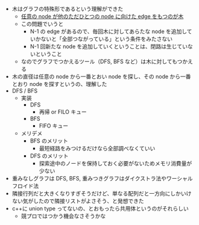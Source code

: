 - 木はグラフの特殊形であるという理解ができた
  - [任意の node が他のただひとつの node に向けた edge をもつのが木](https://hiroakiuno.hatenablog.com/entry/20090225/p1)
  - この問題でいうと
    - N-1 の edge があるので、毎回木に対してあらたな node を追加していかないと「全部つながっている」という条件をみたさない
    - N-1 回新たな node を追加していくということは、閉路は生じていないということ
  - なのでグラフでつかえるツール（DFS, BFS など）は木に対してもつかえる
- 木の直径は任意の node から一番とおい node を探し、その node から一番とおり node を探すというの、理解した
- DFS / BFS
  - 実装
    - DFS
      - 再帰 or FILO キュー
    - BFS
      - FIFO キュー
  - メリデメ
    - BFS のメリット
      - 最短経路をみつけるだけなら全部調べなくていい
    - DFS のメリット
      - 探索途中のノードを保持しておく必要がないためメモリ消費量が少ない
- 重みなしグラフは DFS, BFS, 重みつきグラフはダイクストラ法やワーシャルフロイド法
- 隣接行列だと大きくなりすぎそうだけど、単なる配列だと一方向にしかいけない気がしたので隣接リストがよさそう、と発想できた
- c++に union type ってないの、とおもったら共用体というのがそれらしい
  - 競プロではつかう機会なさそうかな
